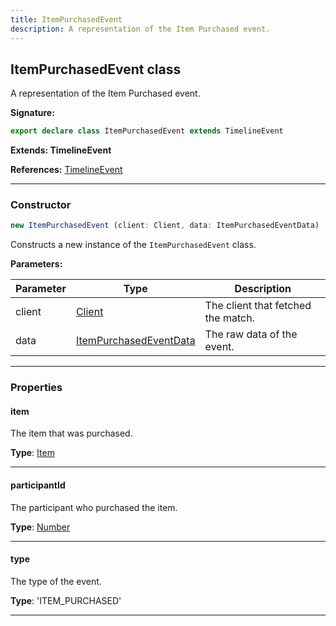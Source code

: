 ```yaml
---
title: ItemPurchasedEvent
description: A representation of the Item Purchased event.
---
```


## ItemPurchasedEvent class

A representation of the Item Purchased event.

**Signature:**

```ts
export declare class ItemPurchasedEvent extends TimelineEvent 
```

**Extends: TimelineEvent**

**References:** [TimelineEvent](/api/TimelineEvent.md)

---

### Constructor

```ts
new ItemPurchasedEvent (client: Client, data: ItemPurchasedEventData)
```

Constructs a new instance of the `ItemPurchasedEvent` class.

**Parameters:**

| Parameter | Type | Description |
| --------- | ---- | ----------- |
| client | [Client](/api/Client.md) | The client that fetched the match. |
| data | [ItemPurchasedEventData](/api/ItemPurchasedEventData.md) | The raw data of the event. |
---

### Properties

#### item

The item that was purchased.



**Type**: [Item](/api/Item.md)

---

#### participantId

The participant who purchased the item.



**Type**: [Number](https://developer.mozilla.org/en-US/docs/Web/JavaScript/Reference/Global_Objects/Number)

---

#### type

The type of the event.



**Type**: 'ITEM_PURCHASED'

---

